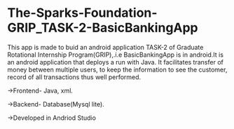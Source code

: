 # The-Sparks-Foundation-GRIP_TASK-2-BasicBankingApp
 This app is made to buid an android application TASK-2 of Graduate Rotational Internship Program(GRIP),.i.e BasicBankingApp is in android.It is an android application that deploys a run with Java. It facilitates transfer of money between multiple users, to keep the information to see the customer, record of all transactions thus well performed. 
 
 ->Frontend- Java, xml. 
 
 ->Backend- Database(Mysql lite). 
 
 ->Developed in Andriod Studio
